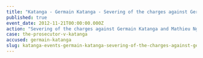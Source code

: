 ```yaml
---
title: "Katanga - Germain Katanga - Severing of the charges against Germain Katanga and Mathieu Ngudjolo Chui"
published: true
event_date: 2012-11-21T00:00:00.000Z
action: "Severing of the charges against Germain Katanga and Mathieu Ngudjolo Chui"
case: the-prosecutor-v-katanga
accused: germain-katanga
slug: katanga-events-germain-katanga-severing-of-the-charges-against-germain-katanga-and-mathieu-ngudjolo-chui
---
```

